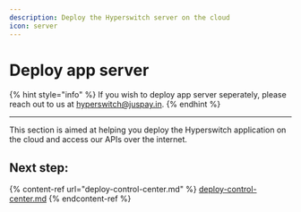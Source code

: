 ```yaml
---
description: Deploy the Hyperswitch server on the cloud
icon: server
---
```


# Deploy app server

{% hint style="info" %}
If you wish to deploy app server seperately, please reach out to us at hyperswitch@juspay.in.
{% endhint %}

***

This section is aimed at helping you deploy the Hyperswitch application on the cloud and access our APIs over the internet.

## Next step:

{% content-ref url="deploy-control-center.md" %}
[deploy-control-center.md](deploy-control-center.md)
{% endcontent-ref %}
